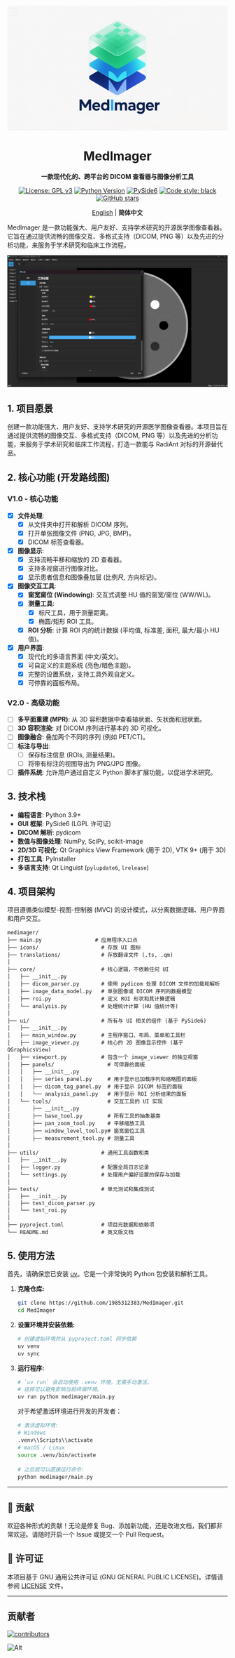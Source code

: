 <div align="center">

![MedImager Banner](medimager/icons/banner.png)

</div>

<div align="center">

# MedImager
**一款现代化的、跨平台的 DICOM 查看器与图像分析工具**

[![License: GPL v3](https://img.shields.io/badge/License-GPLv3-blue.svg)](https://www.gnu.org/licenses/gpl-3.0)
[![Python Version](https://img.shields.io/badge/Python-3.9+-brightgreen.svg)](https://www.python.org/)
[![PySide6](https://img.shields.io/badge/UI-PySide6-informational.svg)](https://www.qt.io/qt-for-python)
[![Code style: black](https://img.shields.io/badge/code%20style-black-000000.svg)](https://github.com/psf/black)
[![GitHub stars](https://img.shields.io/github/stars/1985312383/MedImager.svg?style=social&label=Star)](https://github.com/1985312383/MedImager)

[English](README.md) | **简体中文**

</div>

MedImager 是一款功能强大、用户友好、支持学术研究的开源医学图像查看器。它旨在通过提供流畅的图像交互、多格式支持（DICOM, PNG 等）以及先进的分析功能，来服务于学术研究和临床工作流程。

<div align="center">

![MedImager Demo](preview.png)

</div>

## 1. 项目愿景

创建一款功能强大、用户友好、支持学术研究的开源医学图像查看器。本项目旨在通过提供流畅的图像交互、多格式支持（DICOM, PNG 等）以及先进的分析功能，来服务于学术研究和临床工作流程，打造一款能与 RadiAnt 对标的开源替代品。

## 2. 核心功能 (开发路线图)

### V1.0 - 核心功能
- [x] **文件处理**:
    - [x] 从文件夹中打开和解析 DICOM 序列。
    - [x] 打开单张图像文件 (PNG, JPG, BMP)。
    - [x] DICOM 标签查看器。
- [x] **图像显示**:
    - [x] 支持流畅平移和缩放的 2D 查看器。
    - [x] 支持多视窗进行图像对比。
    - [x] 显示患者信息和图像叠加层 (比例尺, 方向标记)。
- [x] **图像交互工具**:
    - [x] **窗宽窗位 (Windowing)**: 交互式调整 HU 值的窗宽/窗位 (WW/WL)。
    - [x] **测量工具**:
        - [x] 标尺工具，用于测量距离。
        - [x] 椭圆/矩形 ROI 工具。
    - [x] **ROI 分析**: 计算 ROI 内的统计数据 (平均值, 标准差, 面积, 最大/最小 HU 值)。
- [x] **用户界面**:
    - [x] 现代化的多语言界面 (中文/英文)。
    - [x] 可自定义的主题系统 (亮色/暗色主题)。
    - [x] 完整的设置系统，支持工具外观自定义。
    - [x] 可停靠的面板布局。

### V2.0 - 高级功能
- [ ] **多平面重建 (MPR)**: 从 3D 容积数据中查看轴状面、矢状面和冠状面。
- [ ] **3D 容积渲染**: 对 DICOM 序列进行基本的 3D 可视化。
- [ ] **图像融合**: 叠加两个不同的序列 (例如 PET/CT)。
- [ ] **标注与导出**:
    - [ ] 保存标注信息 (ROIs, 测量结果)。
    - [ ] 将带有标注的视图导出为 PNG/JPG 图像。
- [ ] **插件系统**: 允许用户通过自定义 Python 脚本扩展功能，以促进学术研究。

## 3. 技术栈

* **编程语言**: Python 3.9+
* **GUI 框架**: PySide6 (LGPL 许可证)
* **DICOM 解析**: pydicom
* **数值与图像处理**: NumPy, SciPy, scikit-image
* **2D/3D 可视化**: Qt Graphics View Framework (用于 2D), VTK 9+ (用于 3D)
* **打包工具**: PyInstaller
* **多语言支持**: Qt Linguist (`pylupdate6`, `lrelease`)

## 4. 项目架构

项目遵循类似模型-视图-控制器 (MVC) 的设计模式，以分离数据逻辑、用户界面和用户交互。

```
medimager/
├── main.py                 # 应用程序入口点
├── icons/                    # 存放 UI 图标
├── translations/             # 存放翻译文件 (.ts, .qm)
│
├── core/                     # 核心逻辑，不依赖任何 UI
│   ├── __init__.py
│   ├── dicom_parser.py       # 使用 pydicom 处理 DICOM 文件的加载和解析
│   ├── image_data_model.py   # 单张图像或 DICOM 序列的数据模型
│   ├── roi.py                # 定义 ROI 形状和其计算逻辑
│   └── analysis.py           # 处理统计计算 (HU 值统计等)
│
├── ui/                       # 所有与 UI 相关的组件 (基于 PySide6)
│   ├── __init__.py
│   ├── main_window.py        # 主程序窗口、布局、菜单和工具栏
│   ├── image_viewer.py       # 核心的 2D 图像显示控件 (基于 QGraphicsView)
│   ├── viewport.py           # 包含一个 image_viewer 的独立视窗
│   ├── panels/                 # 可停靠的面板
│   │   ├── __init__.py
│   │   ├── series_panel.py     # 用于显示已加载序列和缩略图的面板
│   │   ├── dicom_tag_panel.py  # 用于显示 DICOM 标签的面板
│   │   └── analysis_panel.py   # 用于显示 ROI 分析结果的面板
│   └── tools/                  # 交互工具的 UI 实现
│       ├── __init__.py
│       ├── base_tool.py        # 所有工具的抽象基类
│       ├── pan_zoom_tool.py    # 平移缩放工具
│       ├── window_level_tool.py# 窗宽窗位工具
│       ├── measurement_tool.py # 测量工具
│
├── utils/                    # 通用工具函数和类
│   ├── __init__.py
│   ├── logger.py             # 配置全局日志记录
│   └── settings.py           # 处理用户偏好设置的保存与加载
│
├── tests/                    # 单元测试和集成测试
│   ├── __init__.py
│   ├── test_dicom_parser.py
│   └── test_roi.py
│
├── pyproject.toml            # 项目元数据和依赖项
└── README.md                 # 英文版文档
```

## 5. 使用方法

首先，请确保您已安装 [uv](https://github.com/astral-sh/uv)。它是一个非常快的 Python 包安装和解析工具。

1.  **克隆仓库:**
    ```bash
    git clone https://github.com/1985312383/MedImager.git
    cd MedImager
    ```

2.  **设置环境并安装依赖:**
    ```bash
    # 创建虚拟环境并从 pyproject.toml 同步依赖
    uv venv
    uv sync
    ```

3.  **运行程序:**
    ```bash
    # `uv run` 会自动使用 .venv 环境，无需手动激活，
    # 这样可以避免影响当前终端环境。
    uv run python medimager/main.py
    ```
    对于希望激活环境进行开发的开发者：
    ```bash
    # 激活虚拟环境:
    # Windows
    .venv\\Scripts\\activate
    # macOS / Linux
    source .venv/bin/activate
    
    # 之后就可以直接运行命令:
    python medimager/main.py
    ```

---

## 🤝 贡献

欢迎各种形式的贡献！无论是修复 Bug、添加新功能，还是改进文档，我们都非常欢迎。请随时开启一个 Issue 或提交一个 Pull Request。

## 📄 许可证

本项目基于 GNU 通用公共许可证 (GNU GENERAL PUBLIC LICENSE)。详情请参阅 [LICENSE](LICENSE) 文件。

---

## 贡献者

[![contributors](https://contrib.rocks/image?repo=1985312383/MedImager)](https://github.com/1985312383/MedImager/graphs/contributors)

![Alt](https://repobeats.axiom.co/api/embed/13581311607b3b5dcd5a54cdde3bad22212af439.svg "Repobeats analytics image")